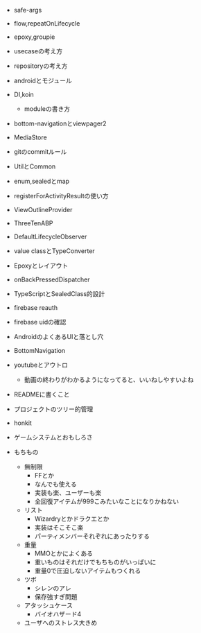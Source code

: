 * safe-args
* flow,repeatOnLifecycle
* epoxy,groupie
* usecaseの考え方
* repositoryの考え方
* androidとモジュール
* DI,koin
  * moduleの書き方
* bottom-navigationとviewpager2
* MediaStore
* gitのcommitルール
* UtilとCommon
* enum,sealedとmap
* registerForActivityResultの使い方
* ViewOutlineProvider
* ThreeTenABP
* DefaultLifecycleObserver
* value classとTypeConverter
* Epoxyとレイアウト
* onBackPressedDispatcher
* TypeScriptとSealedClass的設計
* firebase reauth
* firebase uidの確認
* AndroidのよくあるUIと落とし穴
* BottomNavigation

* youtubeとアウトロ
  * 動画の終わりがわかるようになってると、いいねしやすいよね
* READMEに書くこと
* プロジェクトのツリー的管理
* honkit

* ゲームシステムとおもしろさ
* もちもの
  * 無制限
    * FFとか
    * なんでも使える
    * 実装も楽、ユーザーも楽
    * 全回復アイテムが999こみたいなことになりかねない
  * リスト
    * Wizardryとかドラクエとか
    * 実装はそこそこ楽
    * パーティメンバーそれぞれにあったりする
  * 重量
    * MMOとかによくある
    * 重いものはそれだけでもちものがいっぱいに
    * 重量0で圧迫しないアイテムもつくれる
  * ツボ
    * シレンのアレ
    * 保存強すぎ問題
  * アタッシュケース
    * バイオハザード4
  * ユーザへのストレス大きめ

